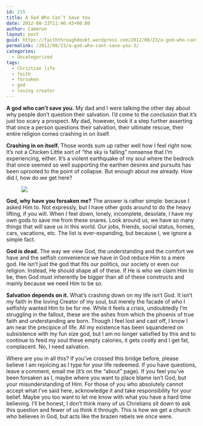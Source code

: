 ```yaml
---
id: 215
title: A God Who Can’t Save You
date: 2012-08-23T11:46:43+00:00
author: Cameron
layout: post
guid: https://faiththroughdoubt.wordpress.com/2012/08/23/a-god-who-cant-save-you/
permalink: /2012/08/23/a-god-who-cant-save-you-3/
categories:
  - Uncategorized
tags:
  - Christian life
  - faith
  - forsaken
  - god
  - loving creator
---
```

**A god who can’t save you.** My dad and I were talking the other day about why people don’t question their salvation. I’d come to the conclusion that it’s just too scary a prospect. My dad, however, took it a step further asserting that once a person questions their salvation, their ultimate rescue, their entire religion comes crashing in on itself.

**Crashing in on itself.** Those words sum up rather well how I feel right now. It’s not a Chicken Little sort of “the sky is falling” nonsense that I’m experiencing, either. It’s a violent earthquake of my soul where the bedrock that once seemed so well supporting the earthen desires and pursuits has been uprooted to the point of collapse. But enough about me already. How did I, how do _we_ get here?<figure> 

<img src="https://faiththroughdoubt.files.wordpress.com/2012/08/3a377-035j8tvpnt_g-orzo.jpg?w=525" data-recalc-dims="1" />
  
</figure> 

**God, why have you forsaken me?** The answer is rather simple: because I asked Him to. Not expressly, but I have other gods around to do the heavy lifting, if you will. When I feel down, lonely, incomplete, desolate, I have my own gods to save me from these snares. Look around us, we have so many things that will save us in this world. Our jobs, friends, social status, homes, cars, vacations, etc. The list is ever-expanding, but because I, we ignore a simple fact.

**God is dead.** The way we view God, the understanding and the comfort we have and the selfish convenience we have in God reduce Him to a mere god. He isn’t just the god that fits our politics, our society or even our religion. Instead, He should shape all of these. If He is who we claim Him to be, then God must inherently be bigger than all of these constructs and mainly because we need Him to be so.

**Salvation depends on it.** What’s crashing down on my life isn’t God. It isn’t my faith in the loving Creator of my soul, but merely the facade of who I selfishly wanted Him to be for me. While it feels a crisis, undoubtedly I’m struggling in the fallout, these are the ashes from which the phoenix of true faith and understanding are born. Though I feel lost and cast off, I know I am near the precipice of life. All my existence has been squandered on subsistence with my fun size god, but I am no longer satisfied by this and to continue to feed my soul these empty calories, it gets costly and I get fat, complacent. No, I need salvation.

Where are you in all this? If you’ve crossed this bridge before, please believe I am rejoicing as I type for your life redeemed. If you have questions, leave a comment, email me (it’s on the “about” page). If you feel you’ve been forsaken as I, maybe where you want to place blame isn’t God, but your misunderstanding of Him. For those of you who absolutely cannot accept what I’ve said here, acknowledge it and take responsibility for your belief. Maybe you too want to let me know with what you have a hard time believing. I’ll be honest, I don’t think many of us Christians sit down to ask this question and fewer of us think it through. This is how we get a church who believes in God, but acts like the brazen rebels we once were.